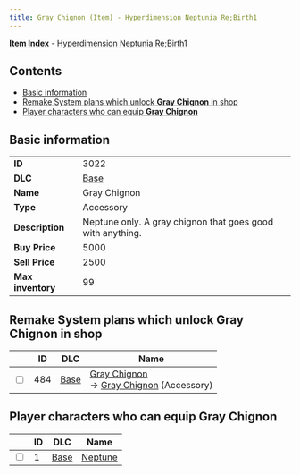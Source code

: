 ```yaml
---
title: Gray Chignon (Item) - Hyperdimension Neptunia Re;Birth1
---
```


[**Item Index**](/neptunia/rb1/item/index.html) - [Hyperdimension Neptunia Re;Birth1](/neptunia/rb1)

## Contents

- [Basic information](#basic-information)
- [Remake System plans which unlock **Gray Chignon** in shop](#remake-system-plans-which-unlock-gray-chignon-in-shop)
- [Player characters who can equip **Gray Chignon**](#player-characters-who-can-equip-gray-chignon)
## Basic information

|   |   |
| -- | -- |
| **ID** | 3022 |
| **DLC** | [Base](/neptunia/rb1/dlc/1-base.html) |
| **Name** | Gray Chignon |
| **Type** | Accessory |
| **Description** | Neptune only. A gray chignon that goes good with anything. |
| **Buy Price** | 5000 |
| **Sell Price** | 2500 |
| **Max inventory** | 99 |


## Remake System plans which unlock **Gray Chignon** in shop

|    | ID | DLC | Name |
| -- | -- | --- | ---- |
| <input type="checkbox" id="rb1-remake-1-484" class="trackbox" /> | 484 | [Base](/neptunia/rb1/dlc/1-base.html) | [Gray Chignon](/neptunia/rb1/remake/1-484-gray-chignon.html)<br /> → [Gray Chignon](/neptunia/rb1/item/1-3022-gray-chignon.html) (Accessory) |


## Player characters who can equip **Gray Chignon**

|    | ID | DLC | Name |
| -- | -- | --- | ---- |
| <input type="checkbox" id="rb1-player-1-1" class="trackbox" /> | 1 | [Base](/neptunia/rb1/dlc/1-base.html) | [Neptune](/neptunia/rb1/player/1-1-neptune.html) |
